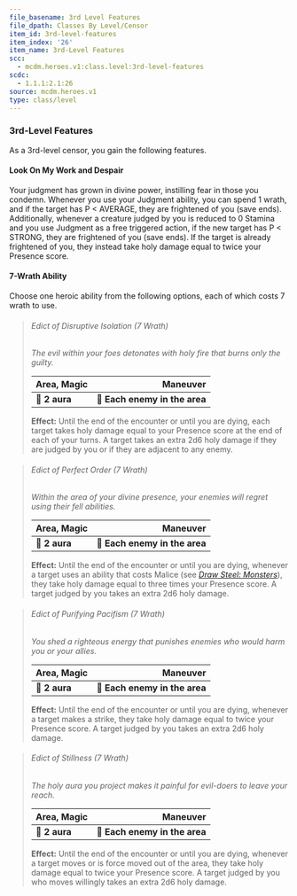 ```yaml
---
file_basename: 3rd Level Features
file_dpath: Classes By Level/Censor
item_id: 3rd-level-features
item_index: '26'
item_name: 3rd-Level Features
scc:
  - mcdm.heroes.v1:class.level:3rd-level-features
scdc:
  - 1.1.1:2.1:26
source: mcdm.heroes.v1
type: class/level
---
```


### 3rd-Level Features

As a 3rd-level censor, you gain the following features.

#### Look On My Work and Despair

Your judgment has grown in divine power, instilling fear in those you condemn. Whenever you use your Judgment ability, you can spend 1 wrath, and if the target has P < AVERAGE, they are frightened of you (save ends). Additionally, whenever a creature judged by you is reduced to 0 Stamina and you use Judgment as a free triggered action, if the new target has P < STRONG, they are frightened of you (save ends). If the target is already frightened of you, they instead take holy damage equal to twice your Presence score.

#### 7-Wrath Ability

Choose one heroic ability from the following options, each of which costs 7 wrath to use.

<!-- -->
> ###### Edict of Disruptive Isolation (7 Wrath)
>
> *The evil within your foes detonates with holy fire that burns only the guilty.*
>
> | **Area, Magic** |                  **Maneuver** |
> | --------------- | ----------------------------: |
> | **📏 2 aura**   | **🎯 Each enemy in the area** |
>
> **Effect:** Until the end of the encounter or until you are dying, each target takes holy damage equal to your Presence score at the end of each of your turns. A target takes an extra 2d6 holy damage if they are judged by you or if they are adjacent to any enemy.

<!-- -->
> ###### Edict of Perfect Order (7 Wrath)
>
> *Within the area of your divine presence, your enemies will regret using their fell abilities.*
>
> | **Area, Magic** |                  **Maneuver** |
> | --------------- | ----------------------------: |
> | **📏 2 aura**   | **🎯 Each enemy in the area** |
>
> **Effect:** Until the end of the encounter or until you are dying, whenever a target uses an ability that costs Malice (see *[Draw Steel: Monsters](https://mcdm.gg/DS-Monsters)*), they take holy damage equal to three times your Presence score. A target judged by you takes an extra 2d6 holy damage.

<!-- -->
> ###### Edict of Purifying Pacifism (7 Wrath)
>
> *You shed a righteous energy that punishes enemies who would harm you or your allies.*
>
> | **Area, Magic** |                  **Maneuver** |
> | --------------- | ----------------------------: |
> | **📏 2 aura**   | **🎯 Each enemy in the area** |
>
> **Effect:** Until the end of the encounter or until you are dying, whenever a target makes a strike, they take holy damage equal to twice your Presence score. A target judged by you takes an extra 2d6 holy damage.

<!-- -->
> ###### Edict of Stillness (7 Wrath)
>
> *The holy aura you project makes it painful for evil-doers to leave your reach.*
>
> | **Area, Magic** |                  **Maneuver** |
> | --------------- | ----------------------------: |
> | **📏 2 aura**   | **🎯 Each enemy in the area** |
>
> **Effect:** Until the end of the encounter or until you are dying, whenever a target moves or is force moved out of the area, they take holy damage equal to twice your Presence score. A target judged by you who moves willingly takes an extra 2d6 holy damage.
